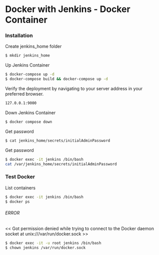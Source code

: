 # Docker with Jenkins - Docker Container

### Installation

Create jenkins_home folder
```sh
$ mkdir jenkins_home
```

Up Jenkins Container
```sh
$ docker-compose up -d
$ docker-compose build && docker-compose up -d
```
Verify the deployment by navigating to your server address in your preferred browser.

```sh
127.0.0.1:9000
```

Down Jenkins Container
```sh
$ docker compose down
```

Get password
```sh
$ cat jenkins_home/secrets/initialAdminPassword
```

Get password
```sh
$ docker exec -it jenkins /bin/bash
cat /var/jenkins_home/secrets/initialAdminPassword
```

### Test Docker
List containers
```sh
$ docker exec -it jenkins /bin/bash
$ docker ps
```
###### ERROR
<< Got permission denied while trying to connect to the Docker daemon socket at unix:///var/run/docker.sock >>

```sh
$ docker exec -it -u root jenkins /bin/bash
$ chown jenkins /var/run/docker.sock
```